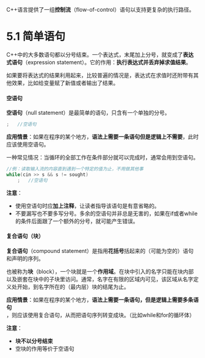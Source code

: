 C++语言提供了一组**控制流**（flow-of-control）语句以支持更复杂的执行路径。



# 5.1 简单语句

C++中的大多数语句都以分号结束。一个表达式，末尾加上分号，就变成了**表达式语句**（expression statement）。它的作用：**执行表达式并丢弃掉求值结果**。

如果要将表达式的结果利用起来，比较普遍的情况是，表达式在求值时还附带有其他效果，比如给变量赋了新值或者输出了结果。



#### 空语句

**空语句**（null statement）是最简单的语句，只含有一个单独的分号。

```cpp
;	//空语句
```

**应用情景**：如果在程序的某个地方，**语法上需要一条语句但是逻辑上不需要**，此时应该使用空语句。

一种常见情况：当循环的全部工作在条件部分就可以完成时，通常会用到空语句。

```cpp
//例：读取输入流的内容直到遇到一个特定的值为止，不用做其他事
while(cin >> s && s != sought)
    ;	//空语句
```

**注意**：

- 使用空语句时应**加上注释**，让读者指导该语句是有意省略的。
- 不要漏写也不要多写分号。多余的空语句并非总是无害的，如果在if或者while的条件后面跟了一个额外的分号，就可能产生错误。



#### 复合语句（块）

**复合语句**（compound statement）是指用**花括号**括起来的（可能为空的）语句和声明的序列。

也被称为**块**（block），一个块就是一个**作用域**。在块中引入的名字只能在块内部以及嵌套在块中的子块里访问。通常，名字在有限的区域内可见，该区域从名字定义处开始，到名字所在的（最内层）块的结尾为止。

**应用情景**：如果在程序的某个地方，**语法上需要一条语句，但是逻辑上需要多条语句**，则应该使用复合语句，从而把语句序列转变成块。（比如while和for的循环体）

**注意**：

- **块不以分号结束**
- 空块的作用等价于空语句